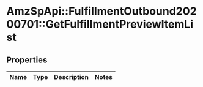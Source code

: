 # AmzSpApi::FulfillmentOutbound20200701::GetFulfillmentPreviewItemList

## Properties
Name | Type | Description | Notes
------------ | ------------- | ------------- | -------------

